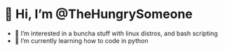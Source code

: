# 👋 Hi, I’m @TheHungrySomeone
- 👀 I’m interested in a buncha stuff with linux distros, and bash scripting
- 🌱 I’m currently learning how to code in python

<!---
TheHungrySomeone/TheHungrySomeone is a ✨ special ✨ repository because its `README.md` (this file) appears on your GitHub profile.
You can click the Preview link to take a look at your changes.
--->
